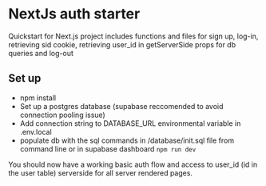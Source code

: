 # NextJs auth starter

Quickstart for Next.js project includes functions and files for sign up, log-in, retrieving sid cookie, retrieving user_id in getServerSide props for db queries and log-out


## Set up 

+ npm install 
+ Set up a postgres database (supabase reccomended to avoid connection pooling issue)
+ Add connection string to DATABASE_URL environmental variable in .env.local
+ populate db with the sql commands in /database/init.sql file from command line or in supabase dashboard
```npm run dev```

You should now have a working basic auth flow and access to user_id (id in the user table) serverside for all server rendered pages.


